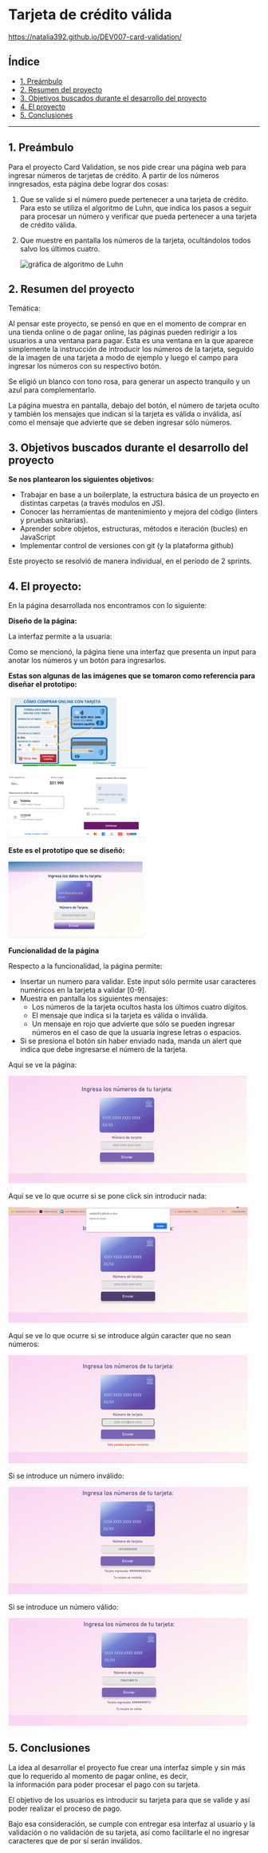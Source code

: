 # Tarjeta de crédito válida

https://natalia392.github.io/DEV007-card-validation/ 

## Índice

* [1. Preámbulo](#1-preámbulo)
* [2. Resumen del proyecto](#2-resumen-del-proyecto)
* [3. Objetivos buscados durante el desarrollo del proyecto](#3-consideraciones-generales)
* [4. El proyecto](#4-El-proyecto)
* [5. Conclusiones](#5-conclusiones)


***

## 1. Preámbulo

Para el proyecto Card Validation, se nos pide crear una página web para ingresar números de tarjetas de crédito. 
A partir de los números inngresados, esta página debe lograr dos cosas:

1. Que se valide si el número puede pertenecer a una tarjeta de crédito. 
Para esto se utiliza el algoritmo de Luhn, que indica los pasos a seguir para procesar un número
y verificar que pueda pertenecer a una tarjeta de crédito válida.

2. Que muestre en pantalla los números de la tarjeta, ocultándolos todos salvo los últimos cuatro.

    ![gráfica de algoritmo de Luhn](https://user-images.githubusercontent.com/12631491/217016579-865679e0-0949-4afd-b13f-d2ebba7a0c54.png)

## 2. Resumen del proyecto

Temática:

Al pensar este proyecto, se pensó en que en el momento de comprar
en una tienda online o de pagar online, las páginas pueden
redirigir a los usuarios a una ventana para pagar.
Esta es una ventana en la que aparece simplemente la instrucción de introducir
los números de la tarjeta, seguido de la imagen de una tarjeta a modo de 
ejemplo y luego el campo para ingresar los números con su respectivo botón.

Se eligió un blanco con tono rosa, para generar un aspecto tranquilo
y un azul para complementarlo.

La página muestra en pantalla, debajo del botón, el número de tarjeta oculto
y también los mensajes que indican si la tarjeta es válida o inválida, así 
como el mensaje que advierte que se deben ingresar sólo números.

## 3. Objetivos buscados durante el desarrollo del proyecto

**Se nos plantearon los siguientes objetivos:**

* Trabajar en base a un boilerplate, la estructura básica de un proyecto en
  distintas carpetas (a través modulos en JS).
* Conocer las herramientas de mantenimiento y mejora del código (linters y
  pruebas unitarias).
* Aprender sobre objetos, estructuras, métodos e iteración (bucles)
  en JavaScript
* Implementar control de versiones con git (y la plataforma github)

Este proyecto se resolvió de manera individual, 
en el período de 2 sprints. 


## 4. El proyecto:

En la página desarrollada nos encontramos con lo siguiente:

**Diseño de la página:**

La interfaz permite a la usuaria:

Como se mencionó, la página tiene una interfaz que presenta
un input para anotar los números y un botón para ingresarlos.

**Estas son algunas de las imágenes que se tomaron como referencia
para diseñar el prototipo:**


![](/src/img/card-eg.png)
![](/src/img/card-eg2.png)


**Este es el prototipo que se diseñó:**


![](/src/img/prototipo.png)


**Funcionalidad de la página**

Respecto a la funcionalidad, la página permite: 

* Insertar un numero para validar. Este input sólo permite
  usar caracteres numéricos en la tarjeta a validar [0-9].  
* Muestra en pantalla los siguientes mensajes:
  * Los números de la tarjeta ocultos hasta los últimos cuatro dígitos.
  * El mensaje que indica si la tarjeta es válida o inválida.
  * Un mensaje en rojo que advierte que sólo se pueden ingresar números
    en el caso de que la usuaria ingrese letras o espacios.
* Si se presiona el botón sin haber enviado nada, manda un alert que
  indica que debe ingresarse el número de la tarjeta.

Aquí se ve la página:

![](/src/img/webpagestart.png)

Aquí se ve lo que ocurre si se pone click sin introducir nada:

![](/src/img/webpage-no-input.png)

Aquí se ve lo que ocurre si se introduce algún caracter que no sean números:

![](/src/img/webpage-just-numbers.png)

Si se introduce un número inválido:

![](/src/img/webpage-invalid-number.png)

Si se introduce un número válido:

![](/src/img/webpage-valid-number.png)

## 5. Conclusiones

La idea al desarrollar el proyecto fue crear una interfaz simple 
y sin más que lo requerido al momento de pagar online, es decir,  
la información para poder procesar el pago con su tarjeta.
 
El objetivo de los usuarios es introducir su tarjeta para que se valide
y así poder realizar el proceso de pago.

Bajo esa consideración, se cumple con entregar esa interfaz al usuario
y la validación o no validación de su tarjeta, así como facilitarle
el no ingresar caracteres que de por sí serán inválidos.

